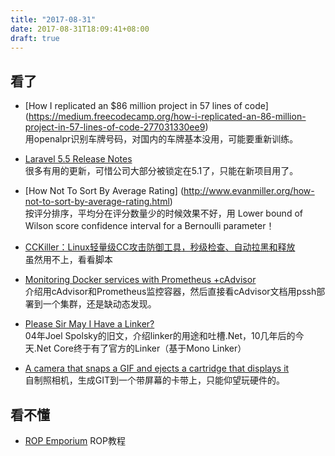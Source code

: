 ```yaml
---
title: "2017-08-31"
date: 2017-08-31T18:09:41+08:00
draft: true
---
```


## 看了

+ [How I replicated an $86 million project in 57 lines of code] (https://medium.freecodecamp.org/how-i-replicated-an-86-million-project-in-57-lines-of-code-277031330ee9)\
  用openalpr识别车牌号码，对国内的车牌基本没用，可能要重新训练。

+ [Laravel 5.5 Release Notes](https://laravel.com/docs/5.5/releases)\
  很多有用的更新，可惜公司大部分被锁定在5.1了，只能在新项目用了。

+ [How Not To Sort By Average Rating]  (http://www.evanmiller.org/how-not-to-sort-by-average-rating.html)\
  按评分排序，平均分在评分数量少的时候效果不好，用 Lower bound of Wilson score confidence interval for a Bernoulli parameter！

+ [CCKiller：Linux轻量级CC攻击防御工具，秒级检查、自动拉黑和释放](https://zhangge.net/5066.html)\
  虽然用不上，看看脚本

+ [Monitoring Docker services with Prometheus +cAdvisor](https://www.ctl.io/developers/blog/post/monitoring-docker-services-with-prometheus/)\
  介绍用cAdvisor和Prometheus监控容器，然后直接看cAdvisor文档用pssh部署到一个集群，还是缺动态发现。

+ [Please Sir May I Have a Linker?](https://www.joelonsoftware.com/2004/01/28/please-sir-may-i-have-a-linker/)\
  04年Joel Spolsky的旧文，介绍linker的用途和吐槽.Net，10几年后的今天.Net Core终于有了官方的Linker（基于Mono Linker）

+ [A camera that snaps a GIF and ejects a cartridge that displays it](http://imgur.com/gallery/CG9w4)\
  自制照相机，生成GIT到一个带屏幕的卡带上，只能仰望玩硬件的。

## 看不懂

+ [ROP Emporium](https://ropemporium.com/) ROP教程